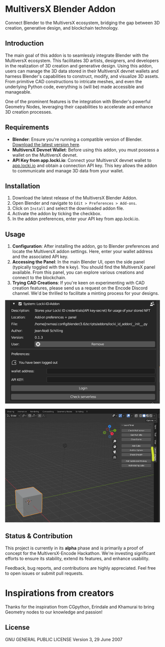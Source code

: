 # MultiversX Blender Addon

Connect Blender to the MultiversX ecosystem, bridging the gap between 3D creation, generative design, and blockchain technology. 

## Introduction

The main goal of this addon is to seamlessly integrate Blender with the MultiversX ecosystem. This facilitates 3D artists, designers, and developers in the realization of 3D creation and generative design. Using this addon, users can manage the 3D data stored in their MultiversX devnet wallets and harness Blender's capabilities to construct, modify, and visualize 3D assets. From primitive CAD constructions to intricate meshes, and even the underlying Python code, everything is (will be) made accessible and manageable.

One of the prominent features is the integration with Blender's powerful Geometry Nodes, leveraging their capabilities to accelerate and enhance 3D creation processes.

## Requirements

- **Blender**: Ensure you're running a compatible version of Blender. [Download the latest version here](https://www.blender.org/download/).
- **MultiversX Devnet Wallet**: Before using this addon, you must possess a wallet on the MultiversX devnet.
- **API Key from app.locki.io**: Connect your MultiversX devnet wallet to [app.locki.io](https://app.locki.io) and obtain a connection API key. This key allows the addon to communicate and manage 3D data from your wallet.

## Installation

1. Download the latest release of the MultiversX Blender Addon.
2. Open Blender and navigate to `Edit > Preferences > Add-ons`.
3. Click on `Install` and select the downloaded addon file.
4. Activate the addon by ticking the checkbox.
5. In the addon preferences, enter your API key from app.locki.io.

## Usage

1. **Configuration**: After installing the addon, go to Blender preferences and locate the MultiversX addon settings. Here, enter your wallet address and the associated API key.
2. **Accessing the Panel**: In the main Blender UI, open the side panel (typically toggled with the `N` key). You should find the MultiversX panel available. From this panel, you can explore various creations and connect to the blockchain.
3. **Trying CAD Creations**: If you're keen on experimenting with CAD creation features, please send us a request on the Encode Discord channel. We'd be thrilled to facilitate a minting process for your designs.

![Enter your API KEY](images/enterapikey.png)

![Step2_Image](images/openpanel.png)

## Status & Contribution

This project is currently in its **alpha** phase and is primarily a proof of concept for the MultiversX-Encode Hackathon. We're investing significant efforts to ensure its stability, extend its features, and enhance usability.

Feedback, bug reports, and contributions are highly appreciated. Feel free to open issues or submit pull requests.

# Inspirations from creators 

Thanks for the inspiration from CGpython, Erindale and Khamurai to bring Geometry nodes to our knowledge and passion! 

## License

GNU GENERAL PUBLIC LICENSE Version 3, 29 June 2007